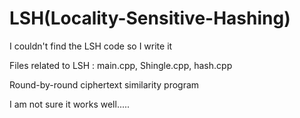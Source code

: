 # LSH(Locality-Sensitive-Hashing)


I couldn't find the LSH code so I write it

Files related to LSH : main.cpp, Shingle.cpp, hash.cpp

Round-by-round ciphertext similarity program

I am not sure it works well.....
